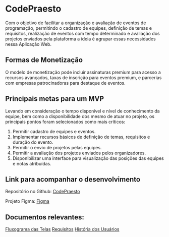 # CodePraesto

Com o objetivo de facilitar a organização e avaliação de eventos de programação, permitindo o cadastro de equipes, definição de temas e requisitos, realização de eventos com tempo determinado e avaliação dos projetos enviados pela plataforma a ideia é agrupar essas necessidades nessa Aplicação Web.

## Formas de Monetização

O modelo de monetização pode incluir assinaturas premium para acesso a recursos avançados, taxas de inscrição para eventos premium, e parcerias com empresas patrocinadoras para destaque de eventos.

## Principais metas para um MVP

Levando em consideração o tempo disponível e nível de conhecimento da equipe, bem como a disponibilidade dos mesmo de atuar no projeto, os principais pontos foram selecionados como mais críticos:

1. Permitir cadastro de equipes e eventos.
2. Implementar recursos básicos de definição de temas, requisitos e duração do evento.
3. Permitir o envio de projetos pelas equipes.
4. Permitir a avaliação dos projetos enviados pelos organizadores.
6. Disponibilizar uma interface para visualização das posições das equipes e notas atribuídas.

## Link para acompanhar o desenvolvimento

Repositório no Github: [CodePraesto](https://github.com/gabriel-kasten/code-praesto.git)

Projeto Figma: [Figma](https://www.figma.com/file/Rbk6xPyhFF020FEUxzENHW/CodePraesto?type=design&node-id=2-4&mode=design&t=id2dM6ii1kzw9FU0-0)

## Documentos relevantes:

[Fluxograma das Telas](https://www.figma.com/file/wz2ezUleeOW977ONiJeooX/Fluxograma-CodePraesto?type=whiteboard&node-id=0-1&t=QZADaw7fMegSy3CA-0)
[Requisitos](https://www.figma.com/file/wz2ezUleeOW977ONiJeooX/Fluxograma-CodePraesto?type=whiteboard&node-id=0-1&t=QZADaw7fMegSy3CA-0)
[História dos Usuários](https://docs.google.com/document/d/1GyhIVmL17gff2Br0_Mp1a_RFPq_ASsZrTk_HeBg3Y_Q/edit)
